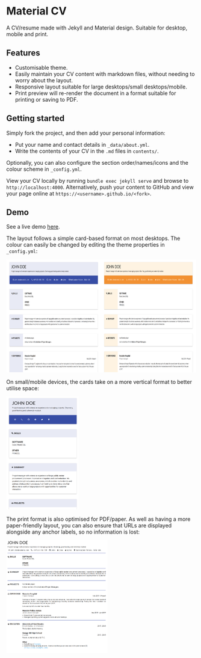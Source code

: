 # Material CV

A CV/resume made with Jekyll and Material design. Suitable for desktop, mobile and
print.

## Features

* Customisable theme.
* Easily maintain your CV content with markdown files, without needing to worry about
  the layout.
* Responsive layout suitable for large desktops/small desktops/mobile.
* Print preview will re-render the document in a format suitable for printing or saving
  to PDF.

## Getting started

Simply fork the project, and then add your personal information:

* Put your name and contact details in `_data/about.yml`.
* Write the contents of your CV in the `.md` files in `contents/`.

Optionally, you can also configure the section order/names/icons and the colour scheme
in `_config.yml`.

View your CV locally by running `bundle exec jekyll serve` and browse to
`http://localhost:4000`. Alternatively, push your content to GitHub and view your page
online at `https://<username>.github.io/<fork>`.

## Demo

See a live demo [here](https://big-o.github.io/materialcv).

The layout follows a simple card-based format on most desktops. The colour can easily be
changed by editing the theme properties in `_config.yml`:

<img src="./img/web.png" alt="web" height="300px" />

On small/mobile devices, the cards take on a more vertical format to better utilise
space:

<img src="./img/mobile.png" alt="mobile" height="300px" />

The print format is also optimised for PDF/paper. As well as having a more
paper-friendly layout, you can also ensure that URLs are displayed alongside any anchor
labels, so no information is lost:

<img src="./img/print.png" alt="print" height="300px" />
